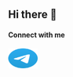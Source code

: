 ## Hi there 👋

<!--
**metathen/metathen** is a ✨ _special_ ✨ repository because its `README.md` (this file) appears on your GitHub profile.

Here are some ideas to get you started:

- 🔭 I’m currently working on ...
- 🌱 I’m currently learning ...
- 👯 I’m looking to collaborate on ...
- 🤔 I’m looking for help with ...
- 💬 Ask me about ...
- 📫 How to reach me: ...
- 😄 Pronouns: ...
- ⚡ Fun fact: ...
-->

<h4>Connect with me</h4>
<a href="https://web.telegram.org/k/#@metathen"><img src="./image/telegram.svg" width="60" height="40" alt="metathen in telegram"/></a>